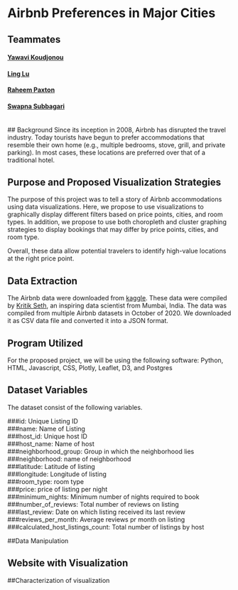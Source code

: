 # Airbnb Preferences in Major Cities

## Teammates 
#### [Yawavi Koudjonou]( https://github.com/yawavi92)
#### [Ling Lu](https://github.com/LingLv-git)
#### [Raheem Paxton](https://github.com/rjpaxtondata)
#### [Swapna Subbagari]( https://github.com/SwapnaSubbagari)
<br>
## Background 
Since its inception in 2008, Airbnb has disrupted the travel industry. Today tourists have begun to prefer accommodations that resemble their own home (e.g., multiple bedrooms, stove, grill, and private parking). In most cases, these locations are preferred over that of a traditional hotel.

## Purpose and Proposed Visualization Strategies<br>

The purpose of this project was to tell a story of Airbnb accommodations using data visualizations. Here, we propose to use visualizations to graphically display different filters based on price points, cities, and room types. In addition, we propose to use both choropleth and cluster graphing strategies to display bookings that may differ by price points, cities, and room type. <br>

Overall, these data allow potential travelers to identify high-value locations at the right price point.

## Data Extraction<br>
The Airbnb data were downloaded from [kaggle]( https://www.kaggle.com/kritikseth/us-airbnb-open-data). These data were compiled by [Kritik Seth]( https://github.com/kritikseth), an inspiring data scientist from Mumbai, India. The data was compiled from multiple Airbnb datasets in October of 2020. We downloaded it as CSV data file and converted it into a JSON format. <br>

## Program Utilized
For the proposed project, we will be using the following software: Python, HTML, Javascript, CSS, Plotly, Leaflet, D3, and Postgres

## Dataset Variables<br>

The dataset consist of the following variables. <br>

###id: Unique Listing ID<br>
###name: Name of Listing<br>
###host_id: Unique host ID<br>
###host_name: Name of host<br>
###neighborhood_group: Group in which the neighborhood lies<br>
###neighborhood: name of neighborhood<br>
###latitude: Latitude of listing<br>
###longitude: Longitude of listing<br>
###room_type: room type<br>
###price: price of listing per night<br>
###minimum_nights: Minimum number of nights required to book<br>
###number_of_reviews: Total number of reviews on listing<br>
###last_review: Date on which listing received its last review<br>
###reviews_per_month: Average reviews pr month on listing<br>
###calculated_host_listings_count: Total number of listings by host<br>

##Data Manipulation
## Website with Visualization
##Characterization of visualization
